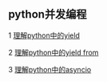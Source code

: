 ## python并发编程

1 [理解python中的yield](https://github.com/luofengmacheng/python/blob/master/concurrent/yield.md)

2 [理解python中的yield from](https://github.com/luofengmacheng/python/blob/master/concurrent/yield_from.md)

3 [理解python中的asyncio](https://github.com/luofengmacheng/python/blob/master/concurrent/asyncio.md)